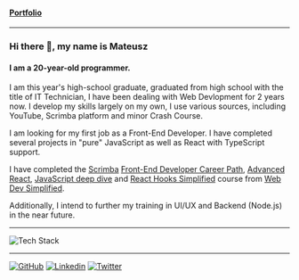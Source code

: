 #### [Portfolio](https://mndev.eu)

---

### Hi there 👋, my name is Mateusz

#### 

#### I am a 20-year-old programmer.
I am this year's high-school graduate, graduated from high school with the title of IT Technician, I have been dealing with Web Devlopment for 2 years now. I develop my skills largely on my own, I use various sources, including YouTube, 
Scrimba platform and minor Crash Course.

I am looking for my first job as a Front-End Developer.
I have completed several projects in "pure" JavaScript as well as React with TypeScript support.

I have completed the [Scrimba](https://scrimba.com) [Front-End Developer Career Path](https://github.mndev.eu/Certificates/blob/main/Scrimba/The%20Frontend%20Developer%20Career%20Path), [Advanced React](https://github.com/Malelus/Certificates/blob/main/Scrimba/Advanced%20React), [JavaScript deep dive](https://github.com/Malelus/Certificates/blob/main/Scrimba/JavaScript%20deep%20dive) and [React Hooks Simplified](https://github.mndev.eu/Certificates/blob/main/Web%20Dev%20Simplified/React%20Hooks%20Simplified) course from [Web Dev Simplified](https://github.com/WebDevSimplified).

Additionally, I intend to further my training in UI/UX and Backend (Node.js) in the near future.

---

![Tech Stack](https://skillicons.dev/icons?i=ts,js,react,html,css,sass,git)

---

[![GitHub](https://skillicons.dev/icons?i=github)](https://github.mndev.eu)
[![Linkedin](https://skillicons.dev/icons?i=linkedin)](https://linkedin.mndev.eu)
[![Twitter](https://skillicons.dev/icons?i=twitter)](https://twitter.com/@matin1608)
